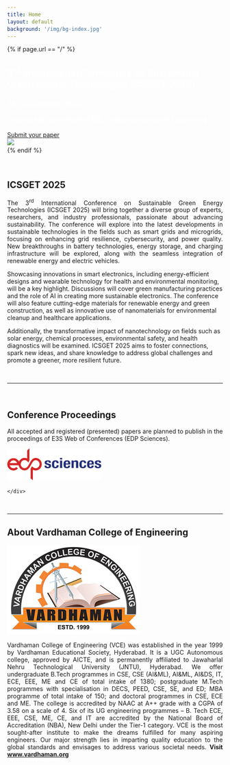 ```yaml
---
title: Home
layout: default
background: '/img/bg-index.jpg'
---
```


<!-- Home Intro
================================================== -->
{% if page.url == "/" %} 
<div class="rounded mb-5 hero">
  <div class="row align-items-center justify-content-between">
    <div class="col-md-6">
      <!--h1 class="font-weight-bold mb-4 serif-font" style="color:#fff">ICSGET 2025</h1-->
      <h2 class="mb-4" style="color:#ffffff">3<sup>rd</sup> International Conference on Sustainable Green Energy Technologies (ICSGET 2025)</h2>
	  <h3 class="mb-4" style="color:#ffffff">24 - 25 January 2025</h3>
	  <h4 class="mb-4" style="color:#ffffff">Organized by Department of EEE, Vardhaman College of Engineering</h4>
      <a href="{{site.baseurl}}/submission" class="btn btn-dark text-white px-5 btn-lg">Submit your paper</a>
    </div>
    <div class="col-md-6 text-right pl-0 pl-lg-4">
      <img class="intro" height="500" src="{{site.baseurl}}/assets/images/intro.png">      
    </div>
  </div>
</div>
{% endif %}

&nbsp;
## ICSGET 2025
<p align="justify">The 3<sup>rd</sup> International Conference on Sustainable Green Energy Technologies (ICSGET 2025) will bring together a diverse group of experts, researchers, and industry professionals, passionate about advancing sustainability. The conference will explore into the latest developments in sustainable technologies in the fields such as smart grids and microgrids, focusing on enhancing grid resilience, cybersecurity, and power quality. New breakthroughs in battery technologies, energy storage, and charging infrastructure will be explored, along with the seamless integration of renewable energy and electric vehicles.<br>  

Showcasing innovations in smart electronics, including energy-efficient designs and wearable technology for health and environmental monitoring, will be a key highlight. Discussions will cover green manufacturing practices and the role of AI in creating more sustainable electronics. The conference will also feature cutting-edge materials for renewable energy and green construction, as well as innovative use of nanomaterials for environmental cleanup and healthcare applications.<br>

Additionally, the transformative impact of nanotechnology on fields such as solar energy, chemical processes, environmental safety, and health diagnostics will be examined. ICSGET 2025 aims to foster connections, spark new ideas, and share knowledge to address global challenges and promote a greener, more resilient future.
</p>
&nbsp;

---
&nbsp;

## Conference Proceedings

<div class="container">
	<div class="row justify-content-between">
		<div class="col-lg-6 pt-5 pt-lg-0">
			<p></p>
			<p align="justify">All accepted and registered (presented) papers are planned to publish in the proceedings of E3S Web of Conferences (EDP Sciences).</p>
		</div>
		<div class="col-lg-6 d-flex align-items-center justify-content-center about-img">
			<img alt="EDP Sciences" src="assets/images/e3s.png">
		</div>

	</div>
</div>
&nbsp;

---
## About Vardhaman College of Engineering

<div class="container">
	<div class="row justify-content-between">
		<div class="col-lg-3 d-flex align-items-center justify-content-center about-img">
			<img alt="Vardhaman College of Engineering" src="assets/images/vce.png">
		</div>
		<div class="col-lg-9 pt-5 pt-lg-0">
			<p></p>
			<p align="justify">Vardhaman College of Engineering (VCE) was established in the year 1999 by Vardhaman Educational Society, Hyderabad. It is a UGC Autonomous college, approved by AICTE, and is permanently affiliated to Jawaharlal Nehru Technological University (JNTU), Hyderabad. We offer undergraduate B.Tech programmes in CSE, CSE (AI&ML), AI&ML, AI&DS, IT, ECE, EEE, ME and CE of total intake of 1380; postgraduate M.Tech programmes with specialisation in DECS, PEED, CSE, SE, and ED; MBA programme of total intake of 150; and doctoral programmes in CSE, ECE and ME. The college is accredited by NAAC at A++ grade with a CGPA of 3.58 on a scale of 4. Six of its UG engineering programmes – B. Tech ECE, EEE, CSE, ME, CE, and IT are accredited by the National Board of Accreditation (NBA), New Delhi under the Tier-1 category. VCE is the most sought-after institute to make the dreams fulfilled for many aspiring engineers. Our major strength lies in imparting quality education to the global standards and envisages to address various societal needs.
			<b>Visit <a href="vardhaman.org">www.vardhaman.org</a></b></p>
		</div>
	</div>
</div>
